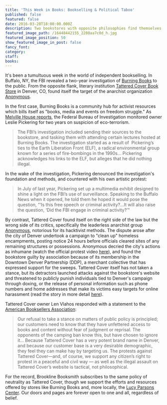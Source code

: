 ```yaml
---
title: 'This Week in Books: Bookselling & Political Taboo'
published: false
featured: false
date: 2016-03-28T18:00:00.000Z
description: Two bookstores with opposite philosophies find themselves at the center of controversy.
featured_image_path: /16448442155_2280aa7c0d_h.jpg
featured_image_position: 50
show_featured_image_in_post: false
fancy_font:
category:
staff:
books:
---
```



It's been a tumultuous week in the world of independent bookselling. In Buffalo, NY, the FBI revealed a two-year investigation of [Burning Books](http://burningbooksbuffalo.com/) to the public. From the opposite flank, literary institution [Tattered Cover Book Store](http://www.tatteredcover.com/) in Denver, CO, found itself the target of the anarchist organization [Anonymous](https://en.wikipedia.org/wiki/Anonymous_%28group%29).

In the first case, Burning Books is a community hub for activist resources which bills itself as "books, media and events on freedom struggle." As [Melville House reports](http://www.mhpbooks.com/fbi-investigated-buffalo-bookstore-owner-for-over-two-years/), the Federal Bureau of Investigation monitored owner Leslie Pickering for two years on suspicion of eco-terrorism.

> The FBI’s investigation included sending their sources to the bookstore, and tasking them with attending certain lectures hosted at Burning Books. The investigation started as a result of &nbsp;Pickering’s ties to the Earth Liberation Front (ELF), a radical environmental group known for a series of fire-bombings in the 1990s… Pickering acknowledges his links to the ELF, but alleges that he did nothing illegal.

In the wake of the investigation, Pickering denounced the investigation's foundation and methods, and countered with his own artistic protest:

> In July of last year, Pickering set up a multimedia exhibit designed to shine a light on the FBI’s use of surveillance. Speaking to the Buffalo News when it opened, he told them he hoped it would pose the question, “‘Is this free speech or criminal activity?…It will also raise the question, ‘Did the FBI engage in criminal activity?’"

By contrast, Tattered Cover found itself on the right side of the law but the wrong side of its critics, specifically the leaderless anarchist group [Anonymous](https://en.wikipedia.org/wiki/Anonymous_%28group%29), notorious for its hacktivist methods. The dispute arose after the city of Denver undertook a campaign to "clean up" homeless encampments, posting notice 24 hours before officials cleared sites of any remaining structures or possessions. Anonymous decried the city's actions as inhumane (watch the official protest video [here](https://www.youtube.com/watch?v=koK0S_13zX8)), and found the bookstore guilty by association because of its membership in the Downtown Denver Partnership (DDP), a merchant collective that has expressed support for the sweeps. Tattered Cover itself has not taken a stance, but its detractors launched attacks against the bookstore's website and threatened to publicly punish individuals tied to Denver's campaign through doxing, or the release of personal information such as phone numbers and home addresses that make its victims easy targets for online harassment (read the story in more detail [here](http://www.mhpbooks.com/anonymous-targets-denvers-tattered-cover-book-store-over-citys-handling-of-homeless/)).

Tattered Cover owner Len Vlahos responded with a statement to the [American Booksellers Association](http://www.bookweb.org/news/anonymous-targets-city-denver-tattered-cover):

> Our refusal to take a stance on matters of public policy is principled; our customers need to know that they have unfettered access to books and content without fear of judgment or reprisal. The opponents of the camping ban know this, but have chosen to ignore it... Because Tattered Cover has a very potent brand name in Denver, and because our customer base is a very desirable demographic, they feel they can make hay by targeting us. The protests against Tattered Cover—and, of course, we support any citizen’s right to protest in a peaceful and civil way — as well as the illegal assault on Tattered Cover’s website is tactical, not philosophical.

For the record, Brookline Booksmith subscribes to the same policy of neutrality as Tattered Cover, though we support the efforts and resources offered by stores like Burning Books and, more locally, the [Lucy Parsons Center](http://lucyparsons.org/). Our doors and pages are forever open to one and all, regardless of belief.